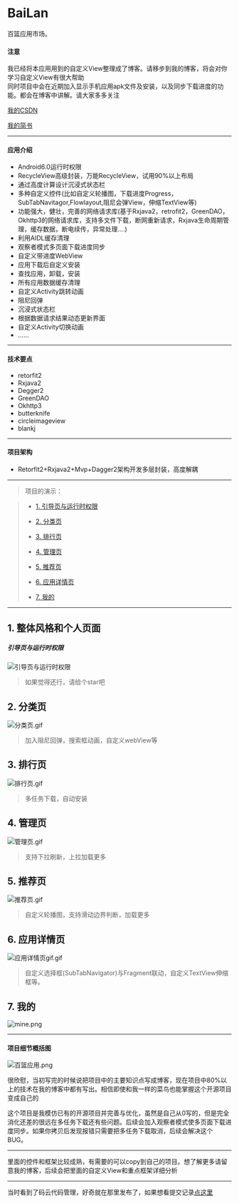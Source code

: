 # BaiLan
百篮应用市场。

####  注意
我已经将本应用用到的自定义View整理成了博客。请移步到我的博客，将会对你学习自定义View有很大帮助  
同时项目中会在近期加入显示手机应用apk文件及安装，以及同步下载进度的功能。都会在博客中讲解。请大家多多关注

[我的CSDN](http://blog.csdn.net/gg199402?viewmode=contents)  

[我的简书](https://www.jianshu.com/u/70a8f4edb323)  

---
#### 应用介绍
- Android6.0运行时权限
- RecycleView高级封装，万能RecycleView，试用90%以上布局
- 通过高度计算设计沉浸式状态栏
- 多种自定义控件(比如自定义轮播图，下载进度Progress，SubTabNavitagor,Flowlayout,阻尼会弹View，伸缩TextView等)
- 功能强大，健壮，完善的网络请求库(基于Rxjava2，retrofit2，GreenDAO，Okhttp3的网络请求库，支持多文件下载，断网重新请求，Rxjava生命周期管理，缓存数据，断电续传，异常处理....)
- 利用AIDL缓存清理
- 观察者模式多页面下载进度同步
- 自定义带进度WebView
- 应用下载后自定义安装
- 查找应用，卸载，安装
- 所有应用数据缓存清理
- 自定义Activity跳转动画
- 阻尼回弹
- 沉浸式状态栏
- 根据数据请求结果动态更新界面  
- 自定义Activity切换动画  
- ......

------------
#### 技术要点
- retorfit2
- Rxjava2
- Degger2
- GreenDAO
- Okhttp3
- butterknife
- circleimageview
- blankj

------------

#### 项目架构
- Retorfit2+Rxjava2+Mvp+Dagger2架构开发多层封装，高度解耦

------------

>项目的演示：

> * [1. 引导页与运行时权限](#1)
>
> * [2. 分类页](#2)
> 
> * [3. 排行页](#3) 
> 
> * [4. 管理页](#4)
> 
> * [5. 推荐页](#5)
>
> * [6. 应用详情页](#6)
> 
> * [7. 我的](#7)
> 

------------

<h2  id='1'>1. 整体风格和个人页面</h2>

##### 引导页与运行时权限

![引导页与运行时权限](http://upload-images.jianshu.io/upload_images/3983615-c79154e55a07dd60.gif?imageMogr2/auto-orient/strip)
>如果觉得还行，请给个star吧

<h2  id='2'>2. 分类页</h2>

![分类页.gif](http://upload-images.jianshu.io/upload_images/3983615-50f59d8d9f0326cd.gif?imageMogr2/auto-orient/strip)

>加入阻尼回弹，搜索框动画，自定义webView等

<h2  id='3'>3. 排行页</h2>

![排行页.gif](http://upload-images.jianshu.io/upload_images/3983615-72bd30390e0fc8c6.gif?imageMogr2/auto-orient/strip%7CimageView2/2/w/1240)

>多任务下载，自动安装

<h2  id='4'>4. 管理页 </h2>


![管理页.gif](http://upload-images.jianshu.io/upload_images/3983615-5f304bc7ea18f67b.gif?imageMogr2/auto-orient/strip)

>支持下拉刷新，上拉加载更多

<h2  id='5'>5. 推荐页 </h2>  


![推荐页.gif](http://upload-images.jianshu.io/upload_images/3983615-40f6e9ca7625640a.gif?imageMogr2/auto-orient/strip)

>自定义轮播图，支持滑动边界判断，加载更多

<h2  id='6'>6. 应用详情页 </h2>

![应用详情页gif.gif](http://upload-images.jianshu.io/upload_images/3983615-3293e7e39c62e7de.gif?imageMogr2/auto-orient/strip)

>自定义选择框(SubTabNavigator)与Fragment联动，自定义TextView伸缩框等。

<h2  id='7'>7. 我的</h2>

![mine.png](http://upload-images.jianshu.io/upload_images/3983615-ce46c45e226867e9.png?imageMogr2/auto-orient/strip%7CimageView2/2/w/1240)

---

#### 项目细节概括图   
![百篮应用.png](https://upload-images.jianshu.io/upload_images/3983615-affe5334e3d76946.png?imageMogr2/auto-orient/strip%7CimageView2/2/w/1240)


很欣慰，当初写完的时候说把项目中的主要知识点写成博客，现在项目中80%以上的技术在我的博客中都有写出。相信即使和我一样的菜鸟也能掌握这个开源项目变成自己的

这个项目是我模仿已有的开源项目并完善与优化，虽然是自己从0写的，但是完全消化还差的很远在多任务下载还有些问题。后续会加入观察者模式使多页面下载进度同步。如果你拷贝后发现报错只需要把多任务下载取消，后续会解决这个BUG。

---
里面的控件和框架比较成熟，有需要的可以copy到自己的项目。想了解更多请留意我的博客，后续会把里面的自定义View和重点框架详细分析

---
当时看到了码云代码管理，好奇就在那里发布了，如果想看提交记录[点这里](https://gitee.com/gg199402/events)  

 


